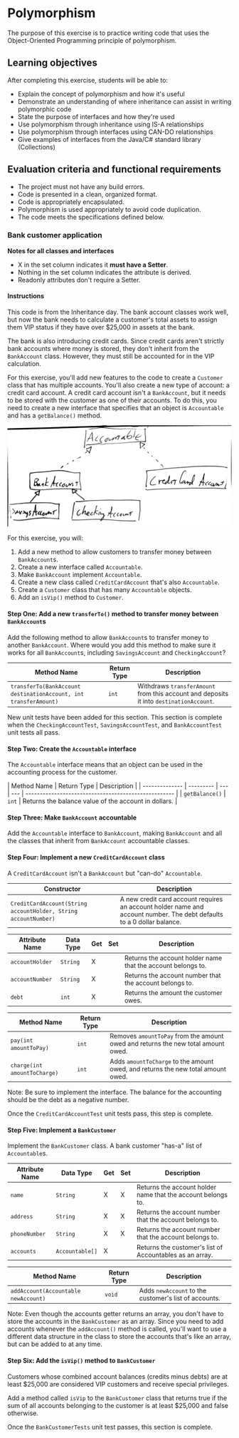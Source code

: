# Polymorphism

The purpose of this exercise is to practice writing code that uses the Object-Oriented Programming principle of polymorphism.

## Learning objectives

After completing this exercise, students will be able to:

- Explain the concept of polymorphism and how it's useful
- Demonstrate an understanding of where inheritance can assist in writing polymorphic code
- State the purpose of interfaces and how they're used
- Use polymorphism through inheritance using IS-A relationships
- Use polymorphism through interfaces using CAN-DO relationships
- Give examples of interfaces from the Java/C# standard library (Collections)

## Evaluation criteria and functional requirements

* The project must not have any build errors.
* Code is presented in a clean, organized format.
* Code is appropriately encapsulated.
* Polymorphism is used appropriately to avoid code duplication.
* The code meets the specifications defined below.

### Bank customer application

**Notes for all classes and interfaces**
- X in the set column indicates it **must have a Setter**.
- Nothing in the set column indicates the attribute is derived.
- Readonly attributes don't require a Setter.

#### Instructions

This code is from the Inheritance day. The bank account classes work well, but now the bank needs to calculate a customer's total assets to assign them VIP status if they have over $25,000 in assets at the bank. 

The bank is also introducing credit cards. Since credit cards aren't strictly bank accounts where money is stored, they don't inherit from the `BankAccount` class. However, they must still be accounted for in the VIP calculation.

For this exercise, you'll add new features to the code to create a `Customer` class that has multiple accounts. You'll also create a new type of account: a credit card account. A credit card account isn't a `BankAccount`, but it needs to be stored with the customer as one of their accounts. To do this, you need to create a new interface that specifies that an object is `Accountable` and has a `getBalance()` method.

![class diagram](account&#32;class&#32;diagram.jpg)

For this exercise, you will:

1. Add a new method to allow customers to transfer money between `BankAccount`s.
2. Create a new interface called `Accountable`.
3. Make `BankAccount` implement `Accountable`.
4. Create a new class called `CreditCardAccount` that's also `Accountable`.
5. Create a `Customer` class that has many `Accountable` objects.
6. Add an `isVip()` method to `Customer`.

#### Step One: Add a new `transferTo()` method to transfer money between `BankAccount`s

Add the following method to allow `BankAccount`s to transfer money to another `BankAccount`. Where would you add this method to make sure it works for all `BankAccount`s, including `SavingsAccount` and `CheckingAccount`?

| Method Name| Return Type | Description |
| ---------- | ----------- | ----------- |
| `transferTo(BankAccount destinationAccount, int transferAmount)` | `int` | Withdraws `transferAmount` from this account and deposits it into `destinationAccount`.|

New unit tests have been added for this section. This section is complete when the `CheckingAccountTest`, `SavingsAccountTest`, and `BankAccountTest` unit tests all pass.

#### Step Two: Create the `Accountable` interface

The `Accountable` interface means that an object can be used in the accounting process for the customer.

| Method Name | Return Type | Description                                          |
| -------------- | --------- | --- | --- | ---------------------------------------------------- |
| `getBalance()`        | `int`      | Returns the balance value of the account in dollars. |

#### Step Three: Make `BankAccount` accountable

Add the `Accountable` interface to `BankAccount`, making `BankAccount` and all the classes that inherit from `BankAccount` accountable classes.

#### Step Four: Implement a new `CreditCardAccount` class

A `CreditCardAccount` isn't a `BankAccount` but "can-do" `Accountable`.

| Constructor                                                       | Description                                                                                                                             |
| ----------------------------------------------------------------- | --------------------------------------------------------------------------------------------------------------------------------------- |
| `CreditCardAccount(String accountHolder, String accountNumber)` | A new credit card account requires an account holder name and account number. The debt defaults to a 0 dollar balance. |

| Attribute Name    | Data Type | Get | Set | Description                                                  |
| ----------------- | --------- | --- | --- | ------------------------------------------------------------ |
| `accountHolder`     | `String`    | X   |     | Returns the account holder name that the account belongs to. |
| `accountNumber`     | `String`    | X   |     | Returns the account number that the account belongs to.      |
| `debt`              | `int`      | X   |     | Returns the amount the customer owes.                        |

| Method Name                | Return Type | Description                                                                       |
| -------------------------- | ----------- | --------------------------------------------------------------------------------- |
| `pay(int amountToPay)`       | `int`         | Removes `amountToPay` from the amount owed and returns the new total amount owed. |
| `charge(int amountToCharge)` | `int`         | Adds `amountToCharge` to the amount owed, and returns the new total amount owed.  |

Note: Be sure to implement the interface. The balance for the accounting should be the debt as a negative number.

Once the `CreditCardAccountTest` unit tests pass, this step is complete.

#### Step Five: Implement a `BankCustomer`

Implement the `BankCustomer` class. A bank customer "has-a" list of `Accountable`s.

| Attribute Name | Data Type     | Get | Set | Description                                                  |
| -------------- | ------------- | --- | --- | ------------------------------------------------------------ |
| `name`           | `String`        | X   | X   | Returns the account holder name that the account belongs to. |
| `address`        | `String`        | X   | X   | Returns the account number that the account belongs to.      |
| `phoneNumber`    | `String`        | X   | X   | Returns the account number that the account belongs to.      |
| `accounts`       | `Accountable[]` | X   |     | Returns the customer's list of Accountables as an array.     |

| Method Name                        | Return Type | Description                                         |
| ---------------------------------- | ----------- | --------------------------------------------------- |
| `addAccount(Accountable newAccount)` | `void`       | Adds `newAccount` to the customer's list of accounts. |

Note: Even though the accounts getter returns an array, you don't have to store the accounts in the `BankCustomer` as an array. Since you need to add accounts whenever the `addAccount()` method is called, you'll want to use a different data structure in the class to store the accounts that's like an array, but can be added to at any time.

#### Step Six: Add the `isVip()` method to `BankCustomer`

Customers whose combined account balances (credits minus debts) are at least \$25,000 are considered VIP customers and receive special privileges.

Add a method called `isVip` to the `BankCustomer` class that returns true if the sum of all accounts belonging to the customer is at least \$25,000 and false otherwise.

Once the `BankCustomerTests` unit test passes, this section is complete.
